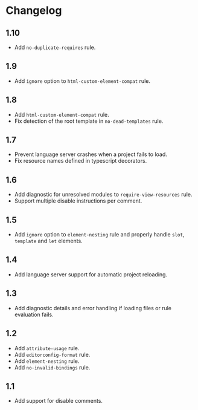# Changelog

## 1.10
+ Add `no-duplicate-requires` rule.

## 1.9
+ Add `ignore` option to `html-custom-element-compat` rule.

## 1.8
+ Add `html-custom-element-compat` rule.
+ Fix detection of the root template in `no-dead-templates` rule.

## 1.7
+ Prevent language server crashes when a project fails to load.
+ Fix resource names defined in typescript decorators.

## 1.6
+ Add diagnostic for unresolved modules to `require-view-resources` rule.
+ Support multiple disable instructions per comment.

## 1.5
+ Add `ignore` option to `element-nesting` rule and properly handle `slot`, `template` and `let` elements.

## 1.4
+ Add language server support for automatic project reloading.

## 1.3
+ Add diagnostic details and error handling if loading files or rule evaluation fails.

## 1.2
+ Add `attribute-usage` rule.
+ Add `editorconfig-format` rule.
+ Add `element-nesting` rule.
+ Add `no-invalid-bindings` rule.

## 1.1
+ Add support for disable comments.
